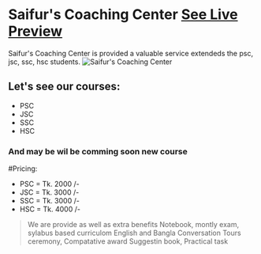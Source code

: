 # Saifur's Coaching Center [See Live Preview](https://saifurs-b0a03.web.app/ )

Saifur's Coaching Center is provided a valuable service extendeds the psc, jsc, ssc, hsc students.
![Saifur's Coaching Center](https://i.ibb.co/gVyLtFQ/studying.png)

## Let's see our courses:
* PSC
* JSC
* SSC
* HSC

### And may be wil be comming soon new course

#Pricing:
* PSC = Tk. 2000 /-
* JSC = Tk. 3000 /-
* SSC = Tk. 3000 /-
* HSC = Tk. 4000 /-

> We are provide as well as extra benefits
> Notebook, montly exam, sylabus based curriculom
> English and Bangla Conversation
> Tours ceremony, Compatative award
> Suggestin book, Practical task
